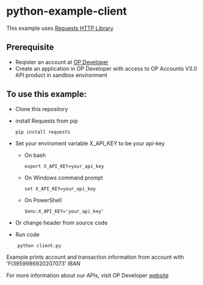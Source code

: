 # python-example-client

This example uses [Requests HTTP Library](https://github.com/requests/requests)

## Prerequisite

- Reqister an account at [OP Developer](https://op-developer.fi/developers/register)
- Create an application in OP Developer with access to OP Accounts V3.0 API product in sandbox environment

## To use this example:

- Clone this repository
- install Requests from pip

  ```
  pip install requests
  ```

- Set your enviroment variable X_API_KEY to be your api-key
  - On bash
    ```
    export X_API_KEY=your_api_key
    ```
  - On Windows command prompt
    ```
    set X_API_KEY=your_api_key
    ```
  - On PowerShell
    ```
    $env:X_API_KEY='your_api_key'
    ```
- Or change header from source code
- Run code

```
    python client.py
```

Example prints account and transaction information from account with 'FI3959986920207073' IBAN

For more information about our APIs, visit OP Developer [website](https://op-developer.fi)
